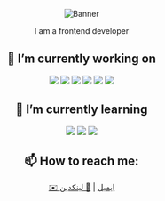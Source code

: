 

<p align="center">
  <img src="https://user-images.githubusercontent.com/xxx/banner.png" alt="Banner">
</p>

<p align="center"> I am a frontend developer  </p>

<h2 align="center">🚀  I’m currently working on</h2>
<p align="center">
<img src="https://img.shields.io/badge/HTML-E34F26?style=for-the-badge&logo=html5&logoColor=white">
  <img src="https://img.shields.io/badge/CSS-1572B6?style=for-the-badge&logo=css3&logoColor=white">
  <img src="https://img.shields.io/badge/JavaScript-F7DF1E?style=for-the-badge&logo=javascript&logoColor=black">
  <img src="https://img.shields.io/badge/React-61DAFB?style=for-the-badge&logo=react&logoColor=black">
  <img src="https://img.shields.io/badge/Next.js-000000?style=for-the-badge&logo=nextdotjs&logoColor=white">
  <img src="https://img.shields.io/badge/Tailwind_CSS-38B2AC?style=for-the-badge&logo=tailwind-css&logoColor=white">
</p>

<h2 align="center">🚀  I’m currently learning</h2>
<p align="center">
  <img src="https://img.shields.io/badge/TypeScript-007ACC?style=for-the-badge&logo=typescript&logoColor=white">
  <img src="https://img.shields.io/badge/Jest-C21325?style=for-the-badge&logo=jest&logoColor=white">
  <img src="https://img.shields.io/badge/Docker-2496ED?style=for-the-badge&logo=docker&logoColor=white">
</p>

<h2 align="center">📫 How to reach me: </h2>
<p align="center">
  <a href="zahramortazavi23@gmail.com">✉️ ایمیل</a> | 
  <a href="https://linkedin.com/in/zahramortzv/">🔗 لینکدین</a>
</p>

<p align="center">
  <img src="https://komarev.com/ghpvc/?username=yourusername&style=flat-square&color=blue" alt=""/>
</p>

<!--
**zahramortzv/zahramortzv** is a ✨ _special_ ✨ repository because its `README.md` (this file) appears on your GitHub profile.
<h2 align="center">📈 پروژه‌های من</h2>
<ul align="center">
  <li><a href="https://github.com/yourusername/project1">پروژه 1</a> - توضیح کوتاه</li>
  <li><a href="https://github.com/yourusername/project2">پروژه 2</a> - توضیح کوتاه</li>
</ul>

Here are some ideas to get you started:

- 🔭 I’m currently working on ...
- 🌱 I’m currently learning ...
- 👯 I’m looking to collaborate on ...
- 🤔 I’m looking for help with ...
- 💬 Ask me about ...
- 📫 How to reach me: ...
- 😄 Pronouns: ...
- ⚡ Fun fact: ...
-->
